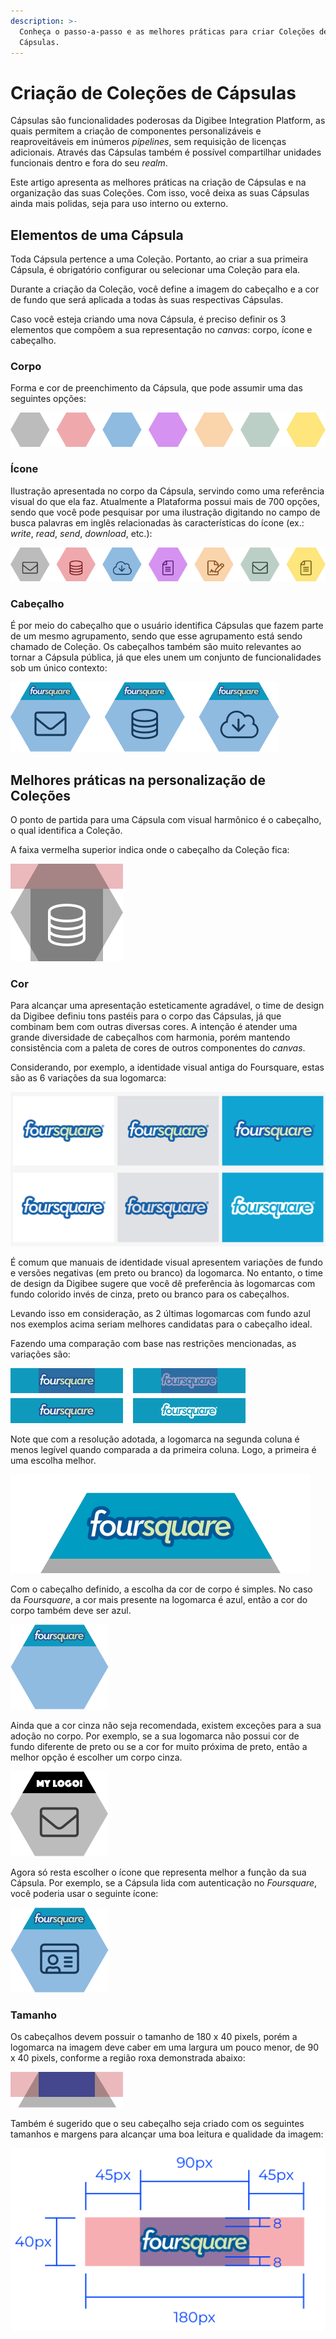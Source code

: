 ```yaml
---
description: >-
  Conheça o passo-a-passo e as melhores práticas para criar Coleções de
  Cápsulas.
---
```


# Criação de Coleções de Cápsulas

Cápsulas são funcionalidades poderosas da Digibee Integration Platform, as quais permitem a criação de componentes personalizáveis e reaproveitáveis em inúmeros _pipelines_, sem requisição de licenças adicionais. Através das Cápsulas também é possível compartilhar unidades funcionais dentro e fora do seu _realm_.

Este artigo apresenta as melhores práticas na criação de Cápsulas e na organização das suas Coleções. Com isso, você deixa as suas Cápsulas ainda mais polidas, seja para uso interno ou externo.

## Elementos de uma Cápsula <a href="#h_ecf4404860" id="h_ecf4404860"></a>

Toda Cápsula pertence a uma Coleção. Portanto, ao criar a sua primeira Cápsula, é obrigatório configurar ou selecionar uma Coleção para ela.

Durante a criação da Coleção, você define a imagem do cabeçalho e a cor de fundo que será aplicada a todas às suas respectivas Cápsulas.

Caso você esteja criando uma nova Cápsula, é preciso definir os 3 elementos que compõem a sua representação no _canvas_: corpo, ícone e cabeçalho.

### Corpo <a href="#h_dea515ecb0" id="h_dea515ecb0"></a>

Forma e cor de preenchimento da Cápsula, que pode assumir uma das seguintes opções:

![](<../../.gitbook/assets/01 (10).png>)

### Ícone <a href="#h_1d1c7ec435" id="h_1d1c7ec435"></a>

Ilustração apresentada no corpo da Cápsula, servindo como uma referência visual do que ela faz. Atualmente a Plataforma possui mais de 700 opções, sendo que você pode pesquisar por uma ilustração digitando no campo de busca palavras em inglês relacionadas às características do ícone (ex.: _write_, _read_, _send_, _download_, etc.):

![](<../../.gitbook/assets/02 (5).png>)

### Cabeçalho <a href="#h_1def8b1b17" id="h_1def8b1b17"></a>

É por meio do cabeçalho que o usuário identifica Cápsulas que fazem parte de um mesmo agrupamento, sendo que esse agrupamento está sendo chamado de Coleção. Os cabeçalhos também são muito relevantes ao tornar a Cápsula pública, já que eles unem um conjunto de funcionalidades sob um único contexto:

![](<../../.gitbook/assets/03 (8).png>)

## Melhores práticas na personalização de Coleções <a href="#h_ab28a0d4e1" id="h_ab28a0d4e1"></a>

O ponto de partida para uma Cápsula com visual harmônico é o cabeçalho, o qual identifica a Coleção.

A faixa vermelha superior indica onde o cabeçalho da Coleção fica:

![](<../../.gitbook/assets/04 (7).png>)

### Cor <a href="#h_9d85c287c6" id="h_9d85c287c6"></a>

Para alcançar uma apresentação esteticamente agradável, o time de design da Digibee definiu tons pastéis para o corpo das Cápsulas, já que combinam bem com outras diversas cores. A intenção é atender uma grande diversidade de cabeçalhos com harmonia, porém mantendo consistência com a paleta de cores de outros componentes do _canvas_.

Considerando, por exemplo, a identidade visual antiga do Foursquare, estas são as 6 variações da sua logomarca:

![](<../../.gitbook/assets/05 (7).png>)

É comum que manuais de identidade visual apresentem variações de fundo e versões negativas (em preto ou branco) da logomarca. No entanto, o time de design da Digibee sugere que você dê preferência às logomarcas com fundo colorido invés de cinza, preto ou branco para os cabeçalhos.

Levando isso em consideração, as 2 últimas logomarcas com fundo azul nos exemplos acima seriam melhores candidatas para o cabeçalho ideal.

Fazendo uma comparação com base nas restrições mencionadas, as variações são:

![](<../../.gitbook/assets/06 (4).png>)

Note que com a resolução adotada, a logomarca na segunda coluna é menos legível quando comparada a da primeira coluna. Logo, a primeira é uma escolha melhor.

![](<../../.gitbook/assets/07 (5).png>)

Com o cabeçalho definido, a escolha da cor de corpo é simples. No caso da _Foursquare_, a cor mais presente na logomarca é azul, então a cor do corpo também deve ser azul.

![](../../.gitbook/assets/08.png)

Ainda que a cor cinza não seja recomendada, existem exceções para a sua adoção no corpo. Por exemplo, se a sua logomarca não possui cor de fundo diferente de preto ou se a cor for muito próxima de preto, então a melhor opção é escolher um corpo cinza.

![](<../../.gitbook/assets/09 (3).png>)

Agora só resta escolher o ícone que representa melhor a função da sua Cápsula. Por exemplo, se a Cápsula lida com autenticação no _Foursquare_, você poderia usar o seguinte ícone:

![](../../.gitbook/assets/10.png)

### Tamanho <a href="#h_2c8ee13bd4" id="h_2c8ee13bd4"></a>

Os cabeçalhos devem possuir o tamanho de 180 x 40 pixels, porém a logomarca na imagem deve caber em uma largura um pouco menor, de 90 x 40 pixels, conforme a região roxa demonstrada abaixo:

![](../../.gitbook/assets/11.png)

Também é sugerido que o seu cabeçalho seja criado com os seguintes tamanhos e margens para alcançar uma boa leitura e qualidade da imagem:

![](../../.gitbook/assets/12.png)
